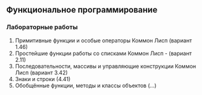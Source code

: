## Функциональное программирование

### Лабораторные работы
1. Примитивные функции и особые операторы Коммон Лисп (вариант 1.46)
2. Простейшие функции работы со списками Коммон Лисп - (вариант 2.11)
3. Последовательности, массивы и управляющие конструкции Коммон Лисп (вариант 3.42)
4. Знаки и строки (4.41)
5. Обобщённые функции, методы и классы объектов (...)

